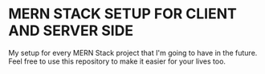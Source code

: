 # MERN STACK SETUP FOR CLIENT AND SERVER SIDE

My setup for every MERN Stack project that I'm going to have in the future. Feel free to use this repository to make it easier for your lives too.

